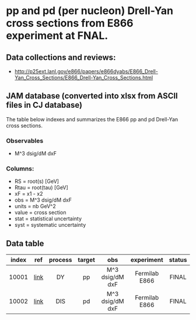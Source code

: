 # pp and pd (per nucleon) Drell-Yan cross sections from E866 experiment at FNAL.

## Data collections and reviews:
* http://p25ext.lanl.gov/e866/papers/e866dyabs/E866_Drell-Yan_Cross_Sections/E866_Drell-Yan_Cross_Sections.html

## JAM database (converted into xlsx from ASCII files in CJ database)

The table below indexes and summarizes the E866 pp and pd Drell-Yan cross sections.

### Observables

* M^3 dsig/dM dxF

### Columns:

- RS    = root(s) [GeV]
- Rtau  = root(tau) [GeV]
- xF    = x1 - x2
- obs   = M^3 dsig/dM dxF
- units = nb GeV^2
- value = cross section
- stat  = statistical uncertainty
- syst  = systematic uncertainty

## Data table

| index | ref              | process | target | obs             | experiment    | status |
| :--:  | :--:             | :--:    | :--:   | :--:            | :--:          | :--:   |
| 10001 | [link][ref10001] | DY      | pp     | M^3 dsig/dM dxF | Fermilab E866 | FINAL  |
| 10002 | [link][ref10001] | DIS     | pd     | M^3 dsig/dM dxF | Fermilab E866 | FINAL  |

[ref10001]: https://inspirehep.net/record/554316
[ref10001]: https://inspirehep.net/record/554316
